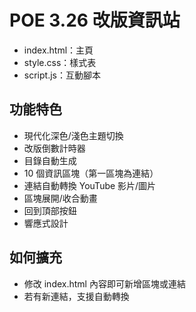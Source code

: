 # POE 3.26 改版資訊站

- index.html：主頁
- style.css：樣式表
- script.js：互動腳本

## 功能特色
- 現代化深色/淺色主題切換
- 改版倒數計時器
- 目錄自動生成
- 10 個資訊區塊（第一區塊為連結）
- 連結自動轉換 YouTube 影片/圖片
- 區塊展開/收合動畫
- 回到頂部按鈕
- 響應式設計

## 如何擴充
- 修改 index.html 內容即可新增區塊或連結
- 若有新連結，支援自動轉換

